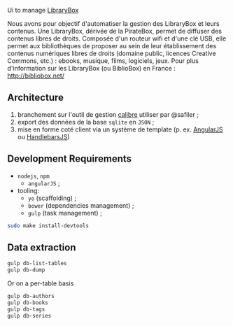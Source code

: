 Ui to manage [LibraryBox](http://librarybox.us/)

Nous avons pour objectif d'automatiser la gestion des LibraryBox et leurs contenus.
Une LibraryBox, dérivée de la PirateBox, permet de diffuser des contenus libres de droits. Composée d'un routeur wifi et d'une clé USB, elle permet aux bibliothèques de proposer au sein de leur établissement des contenus numériques libres de droits (domaine public, licences Creative Commons, etc.) : ebooks, musique, films, logiciels, jeux.
Pour plus d'information sur les LibraryBox (ou BiblioBox) en France : http://bibliobox.net/

## Architecture

1. branchement sur l'outil de gestion [calibre](http://calibre-ebook.com/) utiliser par @safiler ;
2. export des données de la base `sqlite` en `JSON` ;
3. mise en forme coté client via un système de template (p. ex. [AngularJS](https://angularjs.org/) ou [HandlebarsJS](http://handlebarsjs.com/))

## Development Requirements

* `nodejs`, `npm`
  * `angularJS` ;
* tooling:
    * `yo` (scaffolding) ;
    * `bower` (dependencies management) ;
    * `gulp` (task management) ;

```bash
sudo make install-devtools
```

## Data extraction

```bash
gulp db-list-tables
gulp db-dump
```

Or on a per-table basis
 
```bash
gulp db-authors
gulp db-books
gulp db-tags
gulp db-series
```
